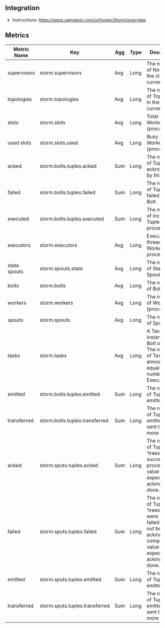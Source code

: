 ## Integration

- Instructions: https://apps.sematext.com/ui/howto/Storm/overview

## Metrics

Metric Name | Key | Agg | Type | Description
--- | --- | --- | --- | ---
supervisors | storm.supervisors | Avg | Long | The number of Nodes in the cluster currently.
topologies | storm.topologies | Avg | Long | The number of Topologies in the cluster currently.
slots | storm.slots | Avg | Long | Total slots are Workers (processes).
used slots | storm.slots.used | Avg | Long | Busy slots are Workers (processes).
acked | storm.bolts.tuples.acked | Sum | Long | The number of Tuples acknowledged by this Bolt.
failed | storm.bolts.tuples.failed | Sum | Long | The number of Tuples failed by this Bolt.
executed | storm.bolts.tuples.executed | Sum | Long | The number of incoming Tuples processed.
executors | storm.executors | Avg | Long | Executors are threads in a Worker process.
state spouts | storm.spouts.state | Avg | Long | The number of State Spouts.
bolts | storm.bolts | Avg | Long | The number of Bolts.
workers | storm.workers | Avg | Long | The number of Workers (processes).
spouts | storm.spouts | Avg | Long | The number of Spouts.
tasks | storm.tasks | Avg | Long | A Task is an instance of a Bolt or Spout.            The number of Tasks is almost always equal to the number of Executors.
emitted | storm.bolts.tuples.emitted | Sum | Long | The number of Tuples emitted.
transferred | storm.bolts.tuples.transferred | Sum | Long | The number of Tuples emitted that sent to one or more Bolts.
acked | storm.sputs.tuples.acked | Sum | Long | The number of Tuple 'trees' successfully processed.            A value of 0 is expected if no acking is done.
failed | storm.sputs.tuples.failed | Sum | Long | The number of Tuple 'trees' that were explicitly           failed or timed out before acking was completed.           A value of 0 is expected if no acking is done.
emitted | storm.sputs.tuples.emitted | Sum | Long | The number of Tuples emitted.
transferred | storm.sputs.tuples.transferred | Sum | Long | The number of Tuples emitted that sent to one or more Bolts.
